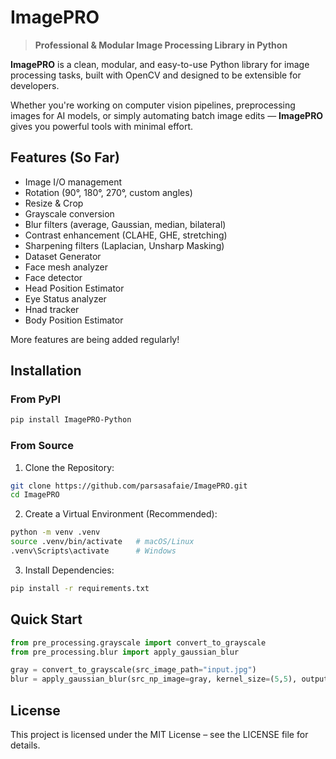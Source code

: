 # ImagePRO

> **Professional & Modular Image Processing Library in Python**

**ImagePRO** is a clean, modular, and easy-to-use Python library for image processing tasks, built with OpenCV and designed to be extensible for developers.

Whether you're working on computer vision pipelines, preprocessing images for AI models, or simply automating batch image edits — **ImagePRO** gives you powerful tools with minimal effort.

## Features (So Far)

- Image I/O management
- Rotation (90°, 180°, 270°, custom angles)
- Resize & Crop
- Grayscale conversion
- Blur filters (average, Gaussian, median, bilateral)
- Contrast enhancement (CLAHE, GHE, stretching)
- Sharpening filters (Laplacian, Unsharp Masking)
- Dataset Generator
- Face mesh analyzer
- Face detector
- Head Position Estimator
- Eye Status analyzer
- Hnad tracker
- Body Position Estimator

More features are being added regularly!

## Installation

### From PyPI
```bash
pip install ImagePRO-Python
```

### From Source
1. Clone the Repository:
```bash
git clone https://github.com/parsasafaie/ImagePRO.git
cd ImagePRO
```

2. Create a Virtual Environment (Recommended):
```bash
python -m venv .venv
source .venv/bin/activate   # macOS/Linux
.venv\Scripts\activate      # Windows
```

3. Install Dependencies:
```bash
pip install -r requirements.txt
```

## Quick Start
```python
from pre_processing.grayscale import convert_to_grayscale
from pre_processing.blur import apply_gaussian_blur

gray = convert_to_grayscale(src_image_path="input.jpg")
blur = apply_gaussian_blur(src_np_image=gray, kernel_size=(5,5), output_image_path="blurred.jpg")
```

## License 
This project is licensed under the MIT License – see the LICENSE file for details.
